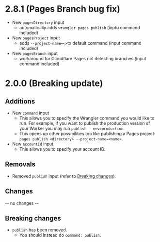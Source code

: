# 2.8.1 (Pages Branch bug fix)
* New `pagesDirectory` input
    * automatically adds `wrangler pages publish` (inptu command included)
* New `pagesProject` input
    * adds `--project-name=<>`to default command (input command included)
* New `pagesBranch` input
    * workaround for Cloudflare Pages not detecting branches (input command included)

# 2.0.0 (Breaking update)

## Additions

* New `command` input
    * This allows you to specify the Wrangler command you would like to run.
    For example, if you want to publish the production version of your Worker you may run `publish --env=production`.
    * This opens up other possibilities too like publishing a Pages project: `pages publish <directory> --project-name=<name>`.
* New `accountId` input
  * This allows you to specify your account ID.

## Removals

* Removed `publish` input (refer to [Breaking changes](#breaking-changes)).

## Changes

-- no changes --

## __Breaking changes__

* `publish` has been removed.
  * You should instead do `command: publish`.